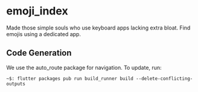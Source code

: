 # emoji_index

Made those simple souls who use keyboard apps lacking extra bloat.
Find emojis using a dedicated app.

## Code Generation
We use the auto_route package for navigation.  To update, run:
```console
~$: flutter packages pub run build_runner build --delete-conflicting-outputs
```
